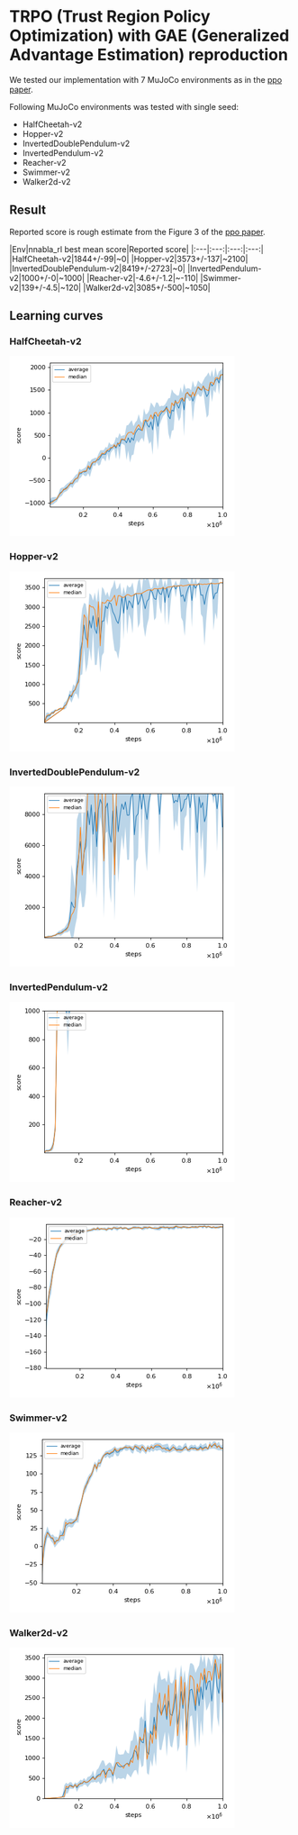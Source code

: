 # TRPO (Trust Region Policy Optimization) with GAE (Generalized Advantage Estimation) reproduction

We tested our implementation with 7 MuJoCo environments as in the [ppo paper](https://arxiv.org/pdf/1707.06347.pdf). </br>

Following MuJoCo environments was tested with single seed:

- HalfCheetah-v2
- Hopper-v2
- InvertedDoublePendulum-v2
- InvertedPendulum-v2
- Reacher-v2
- Swimmer-v2
- Walker2d-v2

## Result

Reported score is rough estimate from the Figure 3 of the [ppo paper](https://arxiv.org/pdf/1707.06347.pdf).

|Env|nnabla_rl best mean score|Reported score|
|:---|:---:|:---:|:---:|
|HalfCheetah-v2|1844+/-99|~0|
|Hopper-v2|3573+/-137|~2100|
|InvertedDoublePendulum-v2|8419+/-2723|~0|
|InvertedPendulum-v2|1000+/-0|~1000|
|Reacher-v2|-4.6+/-1.2|~-110|
|Swimmer-v2|139+/-4.5|~120|
|Walker2d-v2|3085+/-500|~1050|

## Learning curves

### HalfCheetah-v2

![HalfCheetah-v2 Result](reproduction_results/HalfCheetah-v2_results/result.png)

### Hopper-v2

![Hopper-v2 Result](reproduction_results/Hopper-v2_results/result.png)

### InvertedDoublePendulum-v2

![InvertedDoublePendulum-v2 Result](reproduction_results/InvertedDoublePendulum-v2_results/result.png)

### InvertedPendulum-v2

![InvertedPendulum-v2 Result](reproduction_results/InvertedPendulum-v2_results/result.png)

### Reacher-v2

![Reacher-v2 Result](reproduction_results/Reacher-v2_results/result.png)

### Swimmer-v2

![Swimmer-v2 Result](reproduction_results/Swimmer-v2_results/result.png)

### Walker2d-v2

![Walker2d-v2 Result](reproduction_results/Walker2d-v2_results/result.png)
